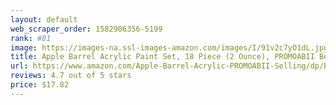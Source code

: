 ```yaml
---
layout: default 
﻿web_scraper_order: 1582906356-5199
rank: #81
image: https://images-na.ssl-images-amazon.com/images/I/91v2c7yO1dL.jpg
title: Apple Barrel Acrylic Paint Set, 18 Piece (2 Ounce), PROMOABII Best Selling II, Assorted Colors 2
url: https://www.amazon.com/Apple-Barrel-Acrylic-PROMOABII-Selling/dp/B00ATJSD8S/ref=zg_mw_arts-crafts_81?_encoding=UTF8&psc=1&refRID=W0PCYHV7KBFJZ6H1XXBD
reviews: 4.7 out of 5 stars
price: $17.82 
---
```

